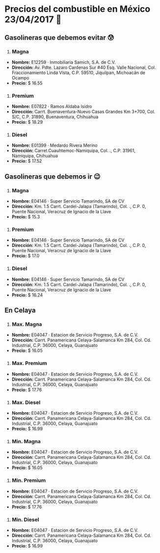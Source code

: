 # Precios del combustible en México 23/04/2017 :car:

## Gasolineras que debemos evitar :cold_sweat:
1. ### Magna
  * **Nombre:** E12259 · Inmobiliaria Samich, S.A. de C.V.
  * **Dirección:** Av. Pdte. Lazaro Cardenas Sur #40 Esq. Valle Nacional, Col. Fraccionamiento Linda Vista, C.P. 59510, Jiquilpan, Michoacán de Ocampo
  * **Precio:** $ 16.55

1. ### Premium
  * **Nombre:** E07822 · Ramos Aldaba Isidro
  * **Dirección:** Carrt. Buenaventura-Nuevo Casas Grandes Km 3+700, Col. S/C, C.P. 31890, Buenaventura, Chihuahua
  * **Precio:** $ 18.29

1. ### Diesel
  * **Nombre:** E01399 · Medardo Rivera Merino
  * **Dirección:** Carret.Cuauhtemoc-Namiquipa, Col. ., C.P. 31961, Namiquipa, Chihuahua
  * **Precio:** $ 17.52


## Gasolineras que debemos ir :wink:
1. ### Magna
  * **Nombre:** E04146 · Super Servicio Tamarindo, SA de CV
  * **Dirección:** Km. 1.5 Carrt. Cardel-Jalapa (Tamarindo), Col. ., C.P. 0, Puente Nacional, Veracruz de Ignacio de la Llave
  * **Precio:** $ 15.3

1. ### Premium
  * **Nombre:** E04146 · Super Servicio Tamarindo, SA de CV
  * **Dirección:** Km. 1.5 Carrt. Cardel-Jalapa (Tamarindo), Col. ., C.P. 0, Puente Nacional, Veracruz de Ignacio de la Llave
  * **Precio:** $ 17.0

1. ### Diesel
  * **Nombre:** E04146 · Super Servicio Tamarindo, SA de CV
  * **Dirección:** Km. 1.5 Carrt. Cardel-Jalapa (Tamarindo), Col. ., C.P. 0, Puente Nacional, Veracruz de Ignacio de la Llave
  * **Precio:** $ 16.24


## En Celaya
1. ### Max. Magna
  * **Nombre:** E04047 · Estacion de Servicio Progreso, S.A. de C.V.
  * **Dirección:** Carrt. Panamericana Celaya-Salamanca Km 284, Col. Cd. Industrial, C.P. 36000, Celaya, Guanajuato
  * **Precio:** $ 16.05

1. ### Max. Premium
  * **Nombre:** E04047 · Estacion de Servicio Progreso, S.A. de C.V.
  * **Dirección:** Carrt. Panamericana Celaya-Salamanca Km 284, Col. Cd. Industrial, C.P. 36000, Celaya, Guanajuato
  * **Precio:** $ 17.76

1. ### Max. Diesel
  * **Nombre:** E04047 · Estacion de Servicio Progreso, S.A. de C.V.
  * **Dirección:** Carrt. Panamericana Celaya-Salamanca Km 284, Col. Cd. Industrial, C.P. 36000, Celaya, Guanajuato
  * **Precio:** $ 16.99
1. ### Min. Magna
  * **Nombre:** E04047 · Estacion de Servicio Progreso, S.A. de C.V.
  * **Dirección:** Carrt. Panamericana Celaya-Salamanca Km 284, Col. Cd. Industrial, C.P. 36000, Celaya, Guanajuato
  * **Precio:** $ 16.05

1. ### Min. Premium
  * **Nombre:** E04047 · Estacion de Servicio Progreso, S.A. de C.V.
  * **Dirección:** Carrt. Panamericana Celaya-Salamanca Km 284, Col. Cd. Industrial, C.P. 36000, Celaya, Guanajuato
  * **Precio:** $ 17.76

1. ### Min. Diesel
  * **Nombre:** E04047 · Estacion de Servicio Progreso, S.A. de C.V.
  * **Dirección:** Carrt. Panamericana Celaya-Salamanca Km 284, Col. Cd. Industrial, C.P. 36000, Celaya, Guanajuato
  * **Precio:** $ 16.99